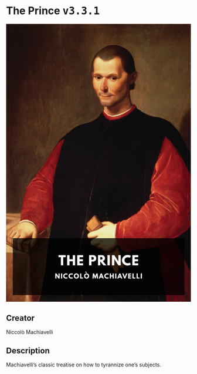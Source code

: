 
# The Prince <kbd>v3.3.1</kbd>

<center>
  <img src="./cover-1024.jpg"/>
</center>

## Creator
Niccolò Machiavelli

## Description
Machiavelli’s classic treatise on how to tyrannize one’s subjects.
